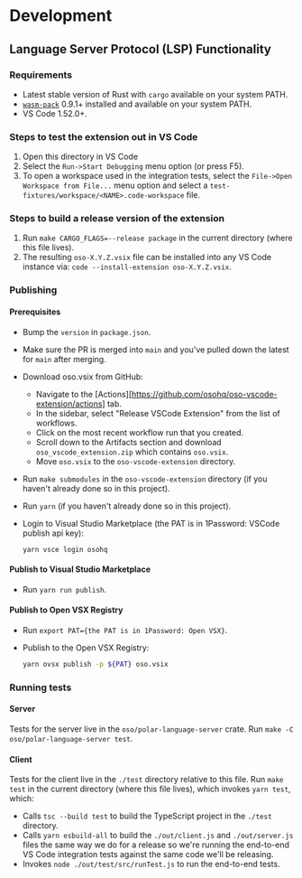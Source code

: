 # Development

## Language Server Protocol (LSP) Functionality

### Requirements

- Latest stable version of Rust with `cargo` available on your system PATH.
- [`wasm-pack`][wasm-pack] 0.9.1+ installed and available on your system PATH.
- VS Code 1.52.0+.

### Steps to test the extension out in VS Code

1. Open this directory in VS Code
2. Select the `Run->Start Debugging` menu option (or press  F5).
3. To open a workspace used in the integration tests, select the
   `File->Open Workspace from File...` menu option and select a
   `test-fixtures/workspace/<NAME>.code-workspace` file.

### Steps to build a release version of the extension

1. Run `make CARGO_FLAGS=--release package` in the current directory (where
   this file lives).
2. The resulting `oso-X.Y.Z.vsix` file can be installed into any VS Code
   instance via: `code --install-extension oso-X.Y.Z.vsix`.

### Publishing

#### Prerequisites

- Bump the `version` in `package.json`.
- Make sure the PR is merged into `main` and you've pulled down the latest for `main` after merging.
- Download oso.vsix from GitHub:
   - Navigate to the [Actions][https://github.com/osohq/oso-vscode-extension/actions] tab.
   - In the sidebar, select "Release VSCode Extension" from the list of workflows.
   - Click on the most recent workflow run that you created.
   - Scroll down to the Artifacts section and download `oso_vscode_extension.zip` which contains `oso.vsix`.
   - Move `oso.vsix` to the `oso-vscode-extension` directory.
- Run `make submodules` in the `oso-vscode-extension` directory (if you haven't already done so in this project).
- Run `yarn` (if you haven't already done so in this project).
- Login to Visual Studio Marketplace (the PAT is in 1Password: VSCode publish
  api key):

   ```console
   yarn vsce login osohq
   ```

#### Publish to Visual Studio Marketplace

- Run `yarn run publish`.

#### Publish to Open VSX Registry

- Run `export PAT={the PAT is in 1Password: Open VSX}`.
- Publish to the Open VSX Registry:

   ```bash
   yarn ovsx publish -p ${PAT} oso.vsix
   ```

### Running tests

#### Server

Tests for the server live in the `oso/polar-language-server` crate. Run `make -C
oso/polar-language-server test`.

#### Client

Tests for the client live in the `./test` directory relative to this file. Run
`make test` in the current directory (where this file lives), which invokes
`yarn test`, which:

- Calls `tsc --build test` to build the TypeScript project in the `./test`
  directory.
- Calls `yarn esbuild-all` to build the `./out/client.js` and `./out/server.js`
  files the same way we do for a release so we're running the end-to-end VS
  Code integration tests against the same code we'll be releasing.
- Invokes `node ./out/test/src/runTest.js` to run the end-to-end tests.

[wasm-pack]: https://rustwasm.github.io/wasm-pack/installer/
